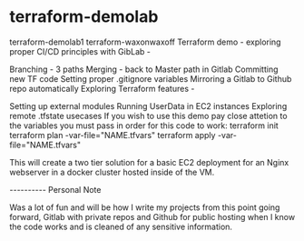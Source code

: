 # terraform-demolab
terraform-demolab1
terraform-waxonwaxoff
Terraform demo - exploring proper CI/CD principles with GibLab -

Branching - 3 paths
Merging - back to Master path in Gitlab
Committing new TF code
Setting proper .gitignore variables
Mirroring a Gitlab to Github repo automatically
Exploring Terraform features -

Setting up external modules
Running UserData in EC2 instances
Exploring remote .tfstate usecases
If you wish to use this demo pay close attetion to the variables you must pass in order for this code to work: terraform init terraform plan -var-file="NAME.tfvars" terraform apply -var-file="NAME.tfvars"

This will create a two tier solution for a basic EC2 deployment for an Nginx webserver in a docker cluster hosted inside of the VM.

---------- Personal Note

Was a lot of fun and will be how I write my projects from this point going forward, Gitlab with private repos and Github for public hosting when I know the code works and is cleaned of any sensitive information.
